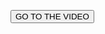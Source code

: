 
<a href="https://drive.google.com/file/d/1bxHZD_10T2KqZBvq4XAv75utz7XErxGe/view?usp=drivesdk"> <button>GO TO THE VIDEO</button></a>
